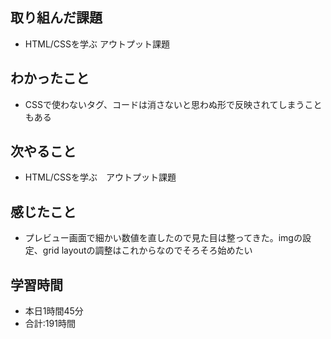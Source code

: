 ## 取り組んだ課題
- HTML/CSSを学ぶ アウトプット課題
## わかったこと
- CSSで使わないタグ、コードは消さないと思わぬ形で反映されてしまうこともある
## 次やること
- HTML/CSSを学ぶ　アウトプット課題
## 感じたこと
- プレビュー画面で細かい数値を直したので見た目は整ってきた。imgの設定、grid layoutの調整はこれからなのでそろそろ始めたい
## 学習時間　
- 本日1時間45分<br>
- 合計:191時間
